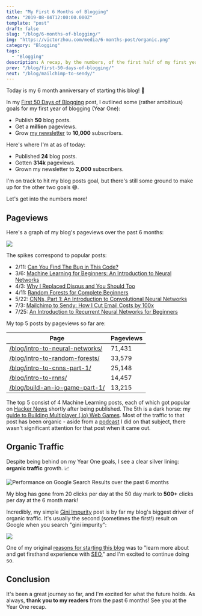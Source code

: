 ```yaml
---
title: "My First 6 Months of Blogging"
date: "2019-08-04T12:00:00.000Z"
template: "post"
draft: false
slug: "/blog/6-months-of-blogging/"
img: "https://victorzhou.com/media/6-months-post/organic.png"
category: "Blogging"
tags:
  - "Blogging"
description: A recap, by the numbers, of the first half of my first year of blogging.
prev: "/blog/first-50-days-of-blogging/"
next: "/blog/mailchimp-to-sendy/"
---
```


Today is my 6 month anniversary of starting this blog! 🎉

In my [First 50 Days of Blogging](/blog/first-50-days-of-blogging/) post, I outlined some (rather ambitious) goals for my first year of blogging (Year One):

- Publish **50** blog posts.
- Get a **million** pageviews.
- Grow [my newsletter](/subscribe/?src=6-months-blogging) to **10,000** subscribers.

Here's where I'm at as of today:

- Published **24** blog posts.
- Gotten **314k** pageviews.
- Grown my newsletter to **2,000** subscribers.

I'm on track to hit my blog posts goal, but there's still some ground to make up for the other two goals 😅.

Let's get into the numbers more!

## Pageviews

Here's a graph of my blog's pageviews over the past 6 months:

![](./media-link/6-months-post/pageviews.png)

The spikes correspond to popular posts:

- 2/11: [Can You Find The Bug in This Code?](/blog/a-javascript-bug-i-had-once/)
- 3/6: [Machine Learning for Beginners: An Introduction to Neural Networks](/blog/intro-to-neural-networks/)
- 4/3: [Why I Replaced Disqus and You Should Too](/blog/replacing-disqus/)
- 4/11: [Random Forests for Complete Beginners](/blog/intro-to-random-forests/)
- 5/22: [CNNs, Part 1: An Introduction to Convolutional Neural Networks](/blog/intro-to-cnns-part-1/)
- 7/3: [Mailchimp to Sendy: How I Cut Email Costs by 100x](/blog/mailchimp-to-sendy/)
- 7/25: [An Introduction to Recurrent Neural Networks for Beginners](/blog/intro-to-rnns/)

My top 5 posts by pageviews so far are:

| Page | Pageviews |
| ---- | --------- |
| <a class="no-underline" href="/blog/intro-to-neural-networks/">/blog/intro-to-neural-networks/</a> | 71,431 |
| <a class="no-underline" href="/blog/intro-to-random-forests/">/blog/intro-to-random-forests/</a> | 33,579 |
| <a class="no-underline" href="/blog/intro-to-cnns-part-1/">/blog/intro-to-cnns-part-1/</a> | 25,148 |
| <a class="no-underline" href="/blog/intro-to-rnns/">/blog/intro-to-rnns/</a> | 14,457 |
| <a class="no-underline" href="/blog/build-an-io-game-part-1/">/blog/build-an-io-game-part-1/</a> | 13,215 |

The top 5 consist of 4 Machine Learning posts, each of which got popular on [Hacker News](https://news.ycombinator.com/) shortly after being published. The 5th is a dark horse: my [guide to Building Multiplayer (.io) Web Games](/blog/build-an-io-game-part-1/). Most of the traffic to that post has been organic - aside from a [podcast](/blog/creating-and-selling-io-games/) I did on that subject, there wasn't significant attention for that post when it came out.

## Organic Traffic

Despite being behind on my Year One goals, I see a clear silver lining: **organic traffic** growth. 📈

![Performance on Google Search Results over the past 6 months](./media-link/6-months-post/organic.png)

My blog has gone from 20 clicks per day at the 50 day mark to **500+** clicks per day at the 6 month mark!

Incredibly, my simple [Gini Impurity](/blog/gini-impurity/) post is by far my blog's biggest driver of organic traffic. It's usually the second (sometimes the first!) result on Google when you search "gini impurity":

![](./media-link/6-months-post/gini-impurity.png)

One of my original [reasons for starting this blog](/blog/first-50-days-of-blogging/#why) was to "learn more about and get firsthand experience with [SEO](https://en.wikipedia.org/wiki/Search_engine_optimization)," and I'm excited to continue doing so.

## Conclusion

It's been a great journey so far, and I'm excited for what the future holds. As always, **thank you to my readers** from the past 6 months! See you at the Year One recap.

